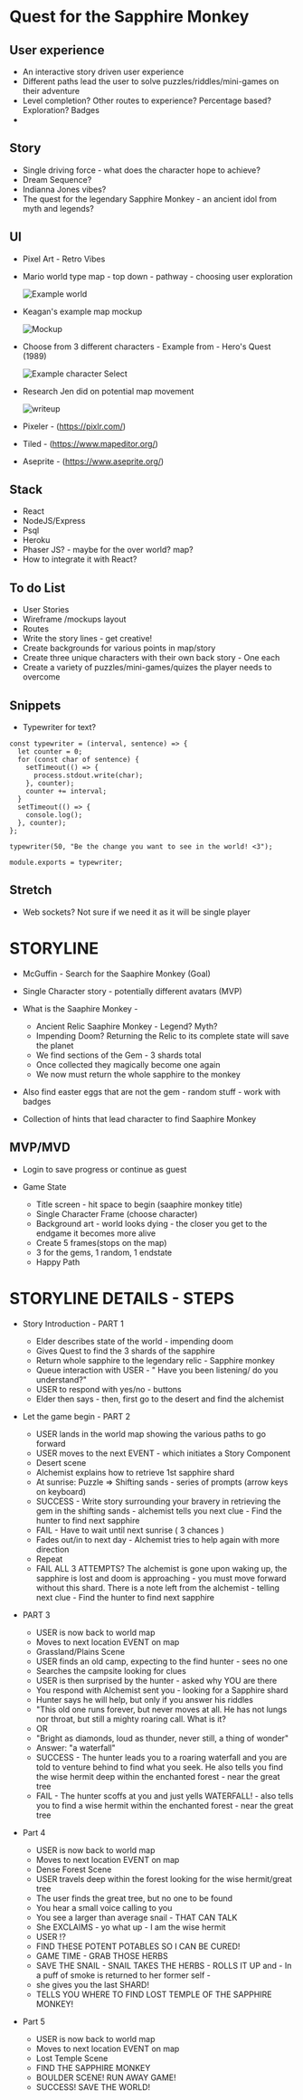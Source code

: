 # Quest for the Sapphire Monkey

## User experience

- An interactive story driven user experience
- Different paths lead the user to solve puzzles/riddles/mini-games on their adventure
- Level completion? Other routes to experience? Percentage based? Exploration? Badges
-

## Story

- Single driving force - what does the character hope to achieve?
- Dream Sequence?
- Indianna Jones vibes?
- The quest for the legendary Sapphire Monkey - an ancient idol from myth and legends?

## UI

- Pixel Art - Retro Vibes
- Mario world type map - top down - pathway - choosing user exploration

  ![Example world](https://i.ytimg.com/vi/1FnPe6tinVs/hqdefault.jpg)

- Keagan's example map mockup

  ![Mockup](https://cdn.discordapp.com/attachments/766181002904731678/768204927910412288/test.png)

- Choose from 3 different characters - Example from - Hero's Quest (1989)

  ![Example character Select](https://www.myabandonware.com/media/screenshots/h/heros-quest-so-you-want-to-be-a-hero-25k/heros-quest-so-you-want-to-be-a-hero_5.gif)

- Research Jen did on potential map movement

  ![writeup](https://cdn.discordapp.com/attachments/766181002904731678/766181254637813760/jen-plan.jpg)

- Pixeler - (https://pixlr.com/)
- Tiled - (https://www.mapeditor.org/)
- Aseprite - (https://www.aseprite.org/)

## Stack

- React
- NodeJS/Express
- Psql
- Heroku
- Phaser JS? - maybe for the over world? map?
- How to integrate it with React?

## To do List

- User Stories
- Wireframe /mockups layout
- Routes
- Write the story lines - get creative!
- Create backgrounds for various points in map/story
- Create three unique characters with their own back story - One each
- Create a variety of puzzles/mini-games/quizes the player needs to overcome

## Snippets

- Typewriter for text?

```
const typewriter = (interval, sentence) => {
  let counter = 0;
  for (const char of sentence) {
    setTimeout(() => {
      process.stdout.write(char);
    }, counter);
    counter += interval;
  }
  setTimeout(() => {
    console.log();
  }, counter);
};

typewriter(50, "Be the change you want to see in the world! <3");

module.exports = typewriter;
```

## Stretch

- Web sockets? Not sure if we need it as it will be single player

# STORYLINE

- McGuffin - Search for the Saaphire Monkey (Goal)

- Single Character story - potentially different avatars (MVP)

- What is the Saaphire Monkey -

  - Ancient Relic Saaphire Monkey - Legend? Myth?
  - Impending Doom? Returning the Relic to its complete state will save the planet
  - We find sections of the Gem - 3 shards total
  - Once collected they magically become one again
  - We now must return the whole sapphire to the monkey

- Also find easter eggs that are not the gem - random stuff - work with badges

- Collection of hints that lead character to find Saaphire Monkey

## MVP/MVD

- Login to save progress or continue as guest

- Game State
  - Title screen - hit space to begin (saaphire monkey title)
  - Single Character Frame (choose character)
  - Background art - world looks dying - the closer you get to the endgame it becomes more alive
  - Create 5 frames(stops on the map)
  - 3 for the gems, 1 random, 1 endstate
  - Happy Path

# STORYLINE DETAILS - STEPS

- Story Introduction - PART 1

  - Elder describes state of the world - impending doom
  - Gives Quest to find the 3 shards of the sapphire
  - Return whole sapphire to the legendary relic - Sapphire monkey
  - Queue interaction with USER - " Have you been listening/ do you understand?"
  - USER to respond with yes/no - buttons
  - Elder then says - then, first go to the desert and find the alchemist

- Let the game begin - PART 2

  - USER lands in the world map showing the various paths to go forward
  - USER moves to the next EVENT - which initiates a Story Component
  - Desert scene
  - Alchemist explains how to retrieve 1st sapphire shard
  - At sunrise: Puzzle => Shifting sands - series of prompts (arrow keys on keyboard)
  - SUCCESS - Write story surrounding your bravery in retrieving the gem in the shifting sands - alchemist tells you next clue - Find the hunter to find next sapphire
  - FAIL - Have to wait until next sunrise ( 3 chances )
  - Fades out/in to next day - Alchemist tries to help again with more direction
  - Repeat
  - FAIL ALL 3 ATTEMPTS? The alchemist is gone upon waking up, the sapphire is lost and doom is approaching - you must move forward without this shard. There is a note left from the alchemist - telling next clue - Find the hunter to find next sapphire

- PART 3

  - USER is now back to world map
  - Moves to next location EVENT on map
  - Grassland/Plains Scene
  - USER finds an old camp, expecting to the find hunter - sees no one
  - Searches the campsite looking for clues
  - USER is then surprised by the hunter - asked why YOU are there
  - You respond with Alchemist sent you - looking for a Sapphire shard
  - Hunter says he will help, but only if you answer his riddles
  - "This old one runs forever, but never moves at all. He has not lungs nor throat, but still a mighty roaring call. What is it?
  - OR
  - "Bright as diamonds, loud as thunder, never still, a thing of wonder"
  - Answer: "a waterfall"
  - SUCCESS - The hunter leads you to a roaring waterfall and you are told to venture behind to find what you seek. He also tells you find the wise hermit deep within the enchanted forest - near the great tree
  - FAIL - The hunter scoffs at you and just yells WATERFALL! - also tells you to find a wise hermit within the enchanted forest - near the great tree

- Part 4

  - USER is now back to world map
  - Moves to next location EVENT on map
  - Dense Forest Scene
  - USER travels deep within the forest looking for the wise hermit/great tree
  - The user finds the great tree, but no one to be found
  - You hear a small voice calling to you
  - You see a larger than average snail - THAT CAN TALK
  - She EXCLAIMS - yo what up - I am the wise hermit
  - USER !?
  - FIND THESE POTENT POTABLES SO I CAN BE CURED!
  - GAME TIME - GRAB THOSE HERBS
  - SAVE THE SNAIL - SNAIL TAKES THE HERBS - ROLLS IT UP and - In a puff of smoke is returned to her former self -
  - she gives you the last SHARD!
  - TELLS YOU WHERE TO FIND LOST TEMPLE OF THE SAPPHIRE MONKEY!

- Part 5

  - USER is now back to world map
  - Moves to next location EVENT on map
  - Lost Temple Scene
  - FIND THE SAPPHIRE MONKEY
  - BOULDER SCENE! RUN AWAY GAME!
  - SUCCESS! SAVE THE WORLD!
